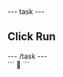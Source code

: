 --- task ---
<h2 class="c-project-heading--task">Click Run</h2>
--- /task ---
<div class="c-project-output">
```
🦡
```
</div>



